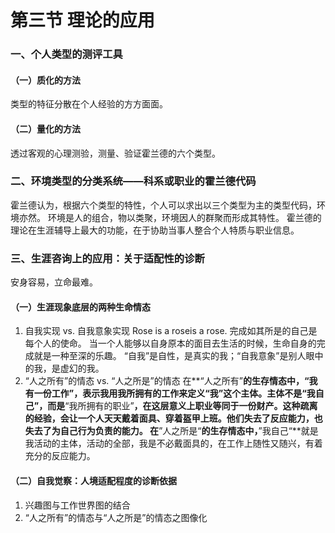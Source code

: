 # 第三节 理论的应用
### 一、个人类型的测评工具
#### （一）质化的方法
类型的特征分散在个人经验的方方面面。
#### （二）量化的方法
透过客观的心理测验，测量、验证霍兰德的六个类型。
### 二、环境类型的分类系统——科系或职业的霍兰德代码
霍兰德认为，根据六个类型的特性，个人可以求出以三个类型为主的类型代码，环境亦然。
环境是人的组合，物以类聚，环境因人的群聚而形成其特性。
霍兰德的理论在生涯辅导上最大的功能，在于协助当事人整合个人特质与职业信息。

### 三、生涯咨询上的应用：关于适配性的诊断
安身容易，立命最难。
#### （一）生涯现象底层的两种生命情态
1. 自我实现 vs. 自我意象实现
        Rose is a roseis a rose.
        完成如其所是的自己是每个人的使命。
        当一个人能够以自身原本的面目去生活的时候，生命自身的完成就是一种至深的乐趣。
“自我”是自性，是真实的我；“自我意象”是别人眼中的我，是虚幻的我。
2. “人之所有”的情态 vs. “人之所是”的情态
在**“人之所有”**的生存情态中，“我有一份工作”，表示我用我所拥有的工作来定义“我”这个主体。主体不是“我自己”，而是**“我所拥有的职业”**，在这层意义上职业等同于一份财产。这种疏离的经验，会让一个人天天戴着面具、穿着盔甲上班。他们失去了反应能力，也失去了为自己行为负责的能力。
在**”人之所是“**的生存情态中，**”我自己“**就是我活动的主体，活动的全部，我是不必戴面具的，在工作上随性又随兴，有着充分的反应能力。

#### （二）自我觉察：人境适配程度的诊断依据
1. 兴趣图与工作世界图的结合
2. “人之所有”的情态与“人之所是”的情态之图像化


